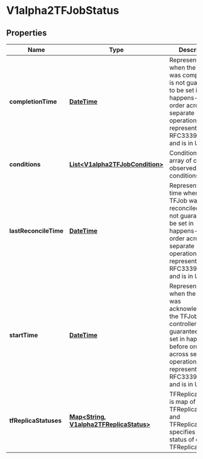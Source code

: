 
# V1alpha2TFJobStatus

## Properties
Name | Type | Description | Notes
------------ | ------------- | ------------- | -------------
**completionTime** | [**DateTime**](DateTime.md) | Represents time when the TFJob was completed. It is not guaranteed to be set in happens-before order across separate operations. It is represented in RFC3339 form and is in UTC. |  [optional]
**conditions** | [**List&lt;V1alpha2TFJobCondition&gt;**](V1alpha2TFJobCondition.md) | Conditions is an array of current observed TFJob conditions. | 
**lastReconcileTime** | [**DateTime**](DateTime.md) | Represents last time when the TFJob was reconciled. It is not guaranteed to be set in happens-before order across separate operations. It is represented in RFC3339 form and is in UTC. |  [optional]
**startTime** | [**DateTime**](DateTime.md) | Represents time when the TFJob was acknowledged by the TFJob controller. It is not guaranteed to be set in happens-before order across separate operations. It is represented in RFC3339 form and is in UTC. |  [optional]
**tfReplicaStatuses** | [**Map&lt;String, V1alpha2TFReplicaStatus&gt;**](V1alpha2TFReplicaStatus.md) | TFReplicaStatuses is map of TFReplicaType and TFReplicaStatus, specifies the status of each TFReplica. | 



